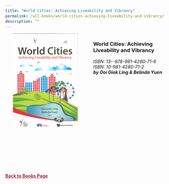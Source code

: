 ```yaml
---
title: "World Cities: Achieving Liveability and Vibrancy"
permalink: /all-books/world-cities-achieving-liveability-and-vibrancy/
description: ""
---
```

<style>


.grid-container {
	display: grid;
	grid-template-columns: 50% 50%;
	grid-gap: 5%
	}
	
img {
		object-fit: contain;
		width: 100%;
		height: 80%;
	}	

.chapter-divider {
	margin-top: 5%;
	}	
	
.back a
{
	color: #9f2943;
	font-weight: bold;
	
}	


</style>

<div class="grid-container">
	<div class="grid-child"><img src="/images/Books/World%20Cities%20Achieving%20Liveability%20and%20Vibrancy.jpg"></div>
	<div class="grid-child">
		<h3>World Cities: Achieving Liveability and Vibrancy</h3>
		<i>ISBN: 13--978-981-4280-71-6</i><br>
		<i>ISBN: 10-981-4280-71-2</i><br>
		<b><i>by Ooi Giok Ling &amp; Belinda Yuen</i></b>
		<p></p>
	</div>

</div>

<div>

<div class="chapter-divider">
<p><b></b></p>

</div>
	
<div class="chapter-divider">
<p><b></b></p>

</div>
		
<div class="chapter-divider">
<p><b></b></p>

</div>
	
<div class="chapter-divider">
<p><b></b></p>

</div>
	
<div class="chapter-divider">
<p><b></b></p>

</div>
	








</div>



<br>
<br>
<div class="back">
<a href="/books/">Back to Books Page</a>	

</div>